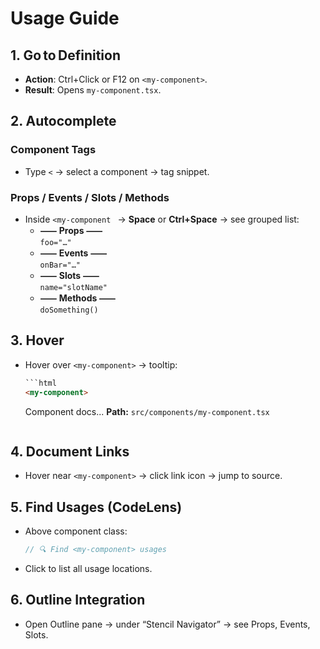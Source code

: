# Usage Guide

## 1. Go to Definition

- **Action**: Ctrl+Click or F12 on `<my-component>`.  
- **Result**: Opens `my-component.tsx`.

## 2. Autocomplete

### Component Tags

- Type `<` → select a component → tag snippet.

### Props / Events / Slots / Methods

- Inside `<my-component ` → **Space** or **Ctrl+Space** → see grouped list:
  - **⸺ Props ⸺**  
    `foo="…"`
  - **⸺ Events ⸺**  
    `onBar="…"`
  - **⸺ Slots ⸺**  
    `name="slotName"`
  - **⸺ Methods ⸺**  
    `doSomething()`

## 3. Hover

- Hover over `<my-component>` → tooltip:
  ```html
  ```html
  <my-component>
  ```
  Component docs...
  **Path:** `src/components/my-component.tsx`
  ```

## 4. Document Links

- Hover near `<my-component>` → click link icon → jump to source.

## 5. Find Usages (CodeLens)

- Above component class:
  ```ts
  // 🔍 Find <my-component> usages
  ```
- Click to list all usage locations.

## 6. Outline Integration

- Open Outline pane → under “Stencil Navigator” → see Props, Events, Slots.
